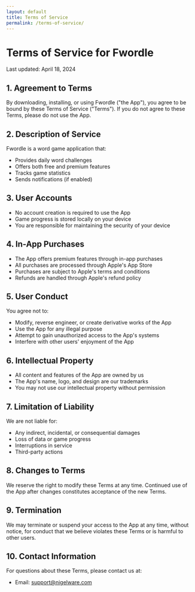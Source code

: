 ```yaml
---
layout: default
title: Terms of Service
permalink: /terms-of-service/
---
```


# Terms of Service for Fwordle

Last updated: April 18, 2024

## 1. Agreement to Terms

By downloading, installing, or using Fwordle ("the App"), you agree to be bound by these Terms of Service ("Terms"). If you do not agree to these Terms, please do not use the App.

## 2. Description of Service

Fwordle is a word game application that:
- Provides daily word challenges
- Offers both free and premium features
- Tracks game statistics
- Sends notifications (if enabled)

## 3. User Accounts

- No account creation is required to use the App
- Game progress is stored locally on your device
- You are responsible for maintaining the security of your device

## 4. In-App Purchases

- The App offers premium features through in-app purchases
- All purchases are processed through Apple's App Store
- Purchases are subject to Apple's terms and conditions
- Refunds are handled through Apple's refund policy

## 5. User Conduct

You agree not to:
- Modify, reverse engineer, or create derivative works of the App
- Use the App for any illegal purpose
- Attempt to gain unauthorized access to the App's systems
- Interfere with other users' enjoyment of the App

## 6. Intellectual Property

- All content and features of the App are owned by us
- The App's name, logo, and design are our trademarks
- You may not use our intellectual property without permission

## 7. Limitation of Liability

We are not liable for:
- Any indirect, incidental, or consequential damages
- Loss of data or game progress
- Interruptions in service
- Third-party actions

## 8. Changes to Terms

We reserve the right to modify these Terms at any time. Continued use of the App after changes constitutes acceptance of the new Terms.

## 9. Termination

We may terminate or suspend your access to the App at any time, without notice, for conduct that we believe violates these Terms or is harmful to other users.

## 10. Contact Information

For questions about these Terms, please contact us at:
- Email: support@nigelware.com 
